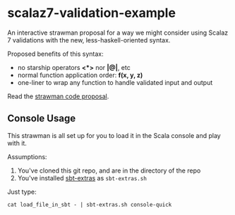 scalaz7-validation-example
==========================

An interactive strawman proposal for a way we might consider using 
Scalaz 7 validations with the new, less-haskell-oriented syntax.

Proposed benefits of this syntax:
  * no starship operators **<*>** nor **|@|**, etc
  * normal function application order: **f(x, y, z)**
  * one-liner to wrap any function to handle validated input and output

Read the [strawman code proposal](strawman.scala).


Console Usage
-------------

This strawman is all set up for you to load it in the Scala console and play with it.

Assumptions:
  1. You've cloned this git repo, and are in the directory of the repo
  2. You've installed [sbt-extras](https://github.com/paulp/sbt-extras) as `sbt-extras.sh`
  

Just type:

    cat load_file_in_sbt - | sbt-extras.sh console-quick

